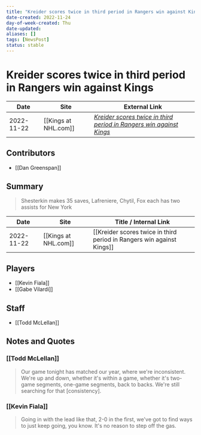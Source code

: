 ```yaml
---
title: "Kreider scores twice in third period in Rangers win against Kings"
date-created: 2022-11-24
day-of-week-created: Thu
date-updated: 
aliases: []
tags: [NewsPost]
status: stable
---
```


# Kreider scores twice in third period in Rangers win against Kings

| Date       | Site                 | External Link                                                                                                                                             |
| ---------- | -------------------- | --------------------------------------------------------------------------------------------------------------------------------------------------------- |
| 2022-11-22 | [[Kings at NHL.com]] | [*Kreider scores twice in third period in Rangers win against Kings*](https://www.nhl.com/news/new-york-rangers-los-angeles-kings-game-recap/c-337666520) |

## Contributors
- [[Dan Greenspan]]

## Summary
> Shesterkin makes 35 saves, Lafreniere, Chytil, Fox each has two assists for New York

| Date       | Site                 | Title / Internal Link                                                 |
| ---------- | -------------------- | --------------------------------------------------------------------- |
| 2022-11-22 | [[Kings at NHL.com]] | [[Kreider scores twice in third period in Rangers win against Kings]] |

## Players
- [[Kevin Fiala]]
- [[Gabe Vilardi]]

## Staff
- [[Todd McLellan]]

## Notes and Quotes
### [[Todd McLellan]]
> Our game tonight has matched our year, where we're inconsistent. We're up and down, whether it's within a game, whether it's two-game segments, one-game segments, back to backs. We're still searching for that \[consistency].

### [[Kevin Fiala]]
> Going in with the lead like that, 2-0 in the first, we've got to find ways to just keep going, you know. It's no reason to step off the gas.